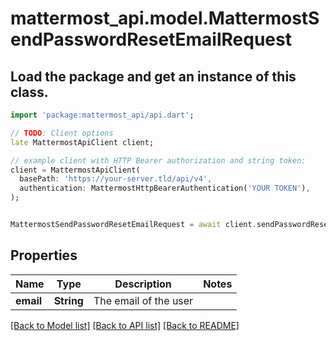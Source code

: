 # mattermost_api.model.MattermostSendPasswordResetEmailRequest

## Load the package and get an instance of this class.
```dart
import 'package:mattermost_api/api.dart';

// TODO: Client options
late MattermostApiClient client;

// example client with HTTP Bearer authorization and string token:
client = MattermostApiClient(
  basePath: 'https://your-server.tld/api/v4',
  authentication: MattermostHttpBearerAuthentication('YOUR TOKEN'),
);


MattermostSendPasswordResetEmailRequest = await client.sendPasswordResetEmailRequest.FUNCTION_THAT_RETURNS_THIS_CLASS();

```

## Properties
Name | Type | Description | Notes
------------ | ------------- | ------------- | -------------
**email** | **String** | The email of the user | 

[[Back to Model list]](../GENERATED_README.md#documentation-for-models) [[Back to API list]](../GENERATED_README.md#documentation-for-api-endpoints) [[Back to README]](../GENERATED_README.md)


